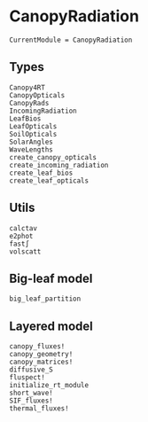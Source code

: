 # CanopyRadiation
```@meta
CurrentModule = CanopyRadiation
```

## Types
```@docs
Canopy4RT
CanopyOpticals
CanopyRads
IncomingRadiation
LeafBios
LeafOpticals
SoilOpticals
SolarAngles
WaveLengths
create_canopy_opticals
create_incoming_radiation
create_leaf_bios
create_leaf_opticals
```

## Utils
```@docs
calctav
e2phot
fast∫
volscatt
```

## Big-leaf model
```@docs
big_leaf_partition
```

## Layered model
```@docs
canopy_fluxes!
canopy_geometry!
canopy_matrices!
diffusive_S
fluspect!
initialize_rt_module
short_wave!
SIF_fluxes!
thermal_fluxes!
```
